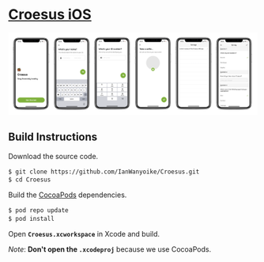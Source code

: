 # [Croesus iOS](https://github.com/IanWanyoike/Croesus)

<img src="/Screenshots/all.png?raw=true">

## Build Instructions
    
Download the source code.

```sh
$ git clone https://github.com/IanWanyoike/Croesus.git
$ cd Croesus
```
    
Build the [CocoaPods](http://cocoapods.org) dependencies.
    
```sh
$ pod repo update
$ pod install
```
    
Open **`Croesus.xcworkspace`** in Xcode and build. 

*Note*: **Don't open the `.xcodeproj`** because we use CocoaPods.
